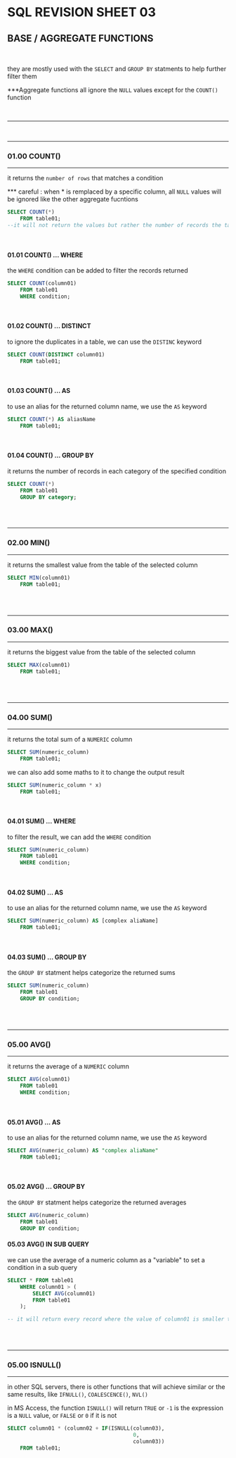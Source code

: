 # SQL REVISION SHEET 03
## BASE / AGGREGATE FUNCTIONS
<br>


they are mostly used with the ```SELECT``` and ```GROUP BY``` statments to help further filter them

***Aggregate functions all ignore the ```NULL``` values except for the ```COUNT()``` function

<br>

____________________
<br>

________
### 01.00 COUNT()
________________

it returns the ```number of rows``` that matches a condition

*** careful : when * is remplaced by a specific column, all ```NULL``` values will be ignored like the other aggregate fucntions 

```SQL
SELECT COUNT(*)
    FROM table01;
--it will not return the values but rather the number of records the table holds
```

<br>

#### 01.01 COUNT() ... WHERE

the ```WHERE``` condition can be added to filter the records returned
```SQL
SELECT COUNT(column01)
    FROM table01
    WHERE condition;
```
<br>

#### 01.02 COUNT() ... DISTINCT

to ignore the duplicates in a table, we can use the ```DISTINC``` keyword
```SQL
SELECT COUNT(DISTINCT column01)
    FROM table01;
```

<br>

#### 01.03 COUNT() ... AS

to use an alias for the returned column name, we use the ```AS``` keyword
```SQL
SELECT COUNT(*) AS aliasName
    FROM table01;
```

<br>

#### 01.04 COUNT() ... GROUP BY

it returns the number of records in each category of the specified condition

```SQL
SELECT COUNT(*)
    FROM table01
    GROUP BY category;
```


<br>
<br>

________
### 02.00 MIN()
__________

it returns the smallest value from the table of the selected column

```SQL
SELECT MIN(column01)
    FROM table01;
```

<br>
<br>

________
### 03.00 MAX()
_________

it returns the biggest value from the table of the selected column

```SQL
SELECT MAX(column01) 
    FROM table01;
```

<br>
<br>

________
### 04.00 SUM()
___________

it returns the total sum of a ```NUMERIC``` column

```SQL
SELECT SUM(numeric_column)
    FROM table01;
```

we can also add some maths to it to change the output result

```SQL
SELECT SUM(numeric_column * x)
    FROM table01;
```

<br>

#### 04.01 SUM() ... WHERE

to filter the result, we can add the ```WHERE``` condition
```SQL
SELECT SUM(numeric_column)
    FROM table01
    WHERE condition;
```

<br>

#### 04.02 SUM() ... AS

to use an alias for the returned column name, we use the ```AS``` keyword
```SQL
SELECT SUM(numeric_column) AS [complex aliaName]
    FROM table01;
```

<br>

#### 04.03 SUM() ... GROUP BY

the ```GROUP BY``` statment helps categorize the returned sums

```SQL
SELECT SUM(numeric_column)
    FROM table01
    GROUP BY condition;
```

<br>
<br>

________
### 05.00 AVG()
__________

it returns the average of a ```NUMERIC``` column

```SQL
SELECT AVG(column01)
    FROM table01
    WHERE condition;
```

<br>

#### 05.01 AVG() ... AS

to use an alias for the returned column name, we use the ```AS``` keyword
```SQL
SELECT AVG(numeric_column) AS "complex aliaName"
    FROM table01;
```

<br>

#### 05.02 AVG() ... GROUP BY

the ```GROUP BY``` statment helps categorize the returned averages

```SQL
SELECT AVG(numeric_column)
    FROM table01
    GROUP BY condition;
```

#### 05.03 AVG() IN SUB QUERY
we can use the average of a numeric column as a "variable" to set a condition in a sub query

```SQL
SELECT * FROM table01
    WHERE column01 > (
        SELECT AVG(column01) 
        FROM table01
    );

-- it will return every record where the value of column01 is smaller than the average of itself
```

<br>
<br>

________
### 05.00 ISNULL() 
__________

in other SQL servers, there is other functions that will achieve similar or the same results, like ```IFNULL()```, ```COALESCENCE()```, ```NVL()```

in MS Access, the function ```ISNULL()``` will return ```TRUE``` or ```-1``` is the expression is a ```NULL``` value, or ```FALSE``` or ```0``` if it is not

```SQL
SELECT column01 * (column02 + IF(ISNULL(column03), 
                                        0, 
                                        column03))
    FROM table01;
```






